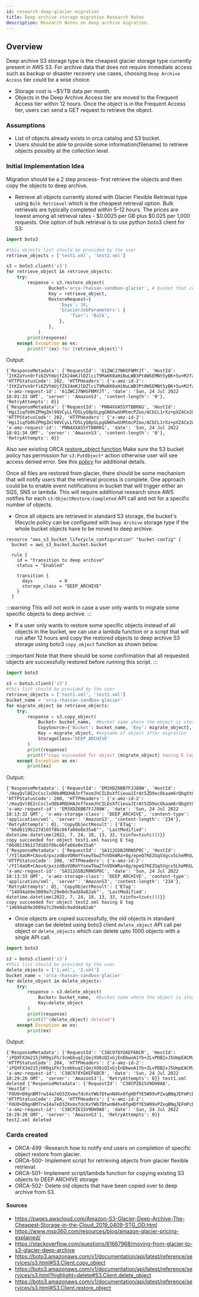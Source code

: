 ```yaml
---
id: research-deep-glacier-migration
title: Deep archive storage migration Research Notes
description: Research Notes on deep archive migration.
---
```


## Overview

Deep archive S3 storage type is the cheapest glacier storage type currently present in AWS S3. For archive data that does not require immediate access such as backup or disaster recovery use cases, choosing `Deep Archive Access` tier could be a wise choice.
- Storage cost is ~$1/TB data per month. 
- Objects in the Deep Archive Access tier are moved to the Frequent Access tier within 12 hours. Once the object is in the Frequent Access tier, users can send a GET request to retrieve the object.


### Assumptions

- List of objects already exists in orca catalog and S3 bucket.
- Users should be able to provide some information(filename) to retrieve objects possibly at the collection level.

### Initial Implementation Idea

Migration should be a 2 step process- first retrieve the objects and then copy the objects to deep archive.

- Retrieve all objects currently stored with Glacier Flexible Retrieval type using `Bulk Retrievel` which is the cheapest retrieval option. Bulk retrievals are typically completed within 5–12 hours. The prices are lowest among all retrieval rates - $0.0025 per GB plus $0.025 per 1,000 requests.
One option of bulk retrieval is to use python boto3 client for S3:

```python
import boto3

#this objects list should be provided by the user
retrieve_objects = ['test1.xml', 'test2.xml']

s3 = boto3.client('s3')
for retrieve_object in retrieve_objects:
    try:
        response = s3.restore_object(
                Bucket='orca-rhassan-sandbox-glacier', # bucket that contains the objects currently in glacier flexible retrieval
                Key = retrieve_object,
                RestoreRequest={
                    'Days': 30,
                    'GlacierJobParameters': {
                        'Tier': 'Bulk',
                    },
                },
            )
        print(response)
    except Exception as ex:
        print(f"{ex} for {retrieve_object}")

```
Output:
```
{'ResponseMetadata': {'RequestId': '61ZWC27NHSFNMYJT', 'HostId': 'ItKZaYvn9rfi6ZVYmUjfZX24mKJlDZlciT9MaKK0aHiNuLWB3Pt8WSEMNt5yBK+5u+MJfzjFDfU=', 'HTTPStatusCode': 202, 'HTTPHeaders': {'x-amz-id-2': 'ItKZaYvn9rfi6ZVYmUjfZX24mKJlDZlciT9MaKK0aHiNuLWB3Pt8WSEMNt5yBK+5u+MJfzjFDfU=', 'x-amz-request-id': '61ZWC27NHSFNMYJT', 'date': 'Sun, 24 Jul 2022 18:01:33 GMT', 'server': 'AmazonS3', 'content-length': '0'}, 'RetryAttempts': 0}}
{'ResponseMetadata': {'RequestId': 'PNN4XXA5SYTBBRKG', 'HostId': 'HgiIiqfb0hZPHgZml98VCyLLfD5LyQ8pSLpgGN6hwUUMtmcPZoo/ACbCL1rXz+pXZ4Ce2UEe34s=', 'HTTPStatusCode': 202, 'HTTPHeaders': {'x-amz-id-2': 'HgiIiqfb0hZPHgZml98VCyLLfD5LyQ8pSLpgGN6hwUUMtmcPZoo/ACbCL1rXz+pXZ4Ce2UEe34s=', 'x-amz-request-id': 'PNN4XXA5SYTBBRKG', 'date': 'Sun, 24 Jul 2022 18:01:34 GMT', 'server': 'AmazonS3', 'content-length': '0'}, 'RetryAttempts': 0}}
```

Also see existing ORCA [restore_object function](https://github.com/nasa/cumulus-orca/blob/develop/tasks/request_files/request_files.py#L548)
Make sure the S3 bucket policy has permission for `s3:PutObject*` action otherwise user will see access denied error. See this [policy](https://github.com/nasa/cumulus-orca/blob/develop/website/docs/developer/deployment-guide/creating-orca-glacier-bucket.md#archive-bucket) for additional details.

Once all files are restored from glacier, there should be some mechanism that will notify users that the retrieval process is complete. One approach could be to enable event notifications in bucket that will trigger either an SQS, SNS or lambda. This will require additional research since AWS notifies for each `s3:ObjectRestore:Completed` API call and not for a specific number of objects.

- Once all objects are retrieved in standard S3 storage, the bucket's lifecycle policy can be configured with `Deep Archive` storage type if the whole bucket objects have to be moved to deep archive.

```teraform
resource "aws_s3_bucket_lifecycle_configuration" "bucket-config" {
  bucket = aws_s3_bucket.bucket.bucket

  rule {
    id = "transition to deep archive"
    status = "Enabled"

    transition {
      days          = 0
      storage_class = "DEEP_ARCHIVE"
    }
  }

```
:::warning
This will not work in case a user only wants to migrate some specific objects to deep archive.
:::

- If a user only wants to restore some specific objects instead of all objects in the bucket, we can use a lambda function or a script that will run after 12 hours and copy the restored objects to deep archive S3 storage using boto3 `copy_object` function as shown below. 

:::important
Note that there should be some confirmation that all requested objects are successfully restored before running this script.
:::

```python
import boto3

s3 = boto3.client('s3')
#this list should be provided by the user
retrieve_objects = ['test1.xml', 'test2.xml']
bucket_name = 'orca-rhassan-sandbox-glacier'
for migrate_object in retrieve_objects:
    try:
        response = s3.copy_object(
            Bucket= bucket_name,  #bucket name where the object is stored currently
            CopySource={'Bucket': bucket_name, 'Key': migrate_object},
            Key = migrate_object, #keyname of object after migration
            StorageClass='DEEP_ARCHIVE'
        )
        print(response)
        print(f"copy succeeded for object {migrate_object} having E tag " + response["CopyObjectResult"]["ETag"])
    except Exception as ex:
        print(ex)
```
Output:
```
{'ResponseMetadata': {'RequestId': 'EM3XDZ6BB7FJJ88W', 'HostId': '/HayQvl8E2cCsclvO0b4MQUHAJnf7exmJhCILDsXfCieuaJIrAt5ZD9ocOkaam6rQbgXt0qx18A=', 'HTTPStatusCode': 200, 'HTTPHeaders': {'x-amz-id-2': '/HayQvl8E2cCsclvO0b4MQUHAJnf7exmJhCILDsXfCieuaJIrAt5ZD9ocOkaam6rQbgXt0qx18A=', 'x-amz-request-id': 'EM3XDZ6BB7FJJ88W', 'date': 'Sun, 24 Jul 2022 18:13:32 GMT', 'x-amz-storage-class': 'DEEP_ARCHIVE', 'content-type': 'application/xml', 'server': 'AmazonS3', 'content-length': '234'}, 'RetryAttempts': 0}, 'CopyObjectResult': {'ETag': '"66d8119b127d165f8bc66fa66e0e35a6"', 'LastModified': datetime.datetime(2022, 7, 24, 18, 13, 32, tzinfo=tzutc())}}
copy succeeded for object test1.xml having E tag "66d8119b127d165f8bc66fa66e0e35a6"
{'ResponseMetadata': {'RequestId': 'SA312G5B2RRN5P0C', 'HostId': '/YIl4aUR+CAov4/pxzzd8oVORmYYsewTbwZfnVDkWRa+8g/epeQ7KEZGqSVgcx5LheMhU/dXMfw=', 'HTTPStatusCode': 200, 'HTTPHeaders': {'x-amz-id-2': '/YIl4aUR+CAov4/pxzzd8oVORmYYsewTbwZfnVDkWRa+8g/epeQ7KEZGqSVgcx5LheMhU/dXMfw=', 'x-amz-request-id': 'SA312G5B2RRN5P0C', 'date': 'Sun, 24 Jul 2022 18:13:33 GMT', 'x-amz-storage-class': 'DEEP_ARCHIVE', 'content-type': 'application/xml', 'server': 'AmazonS3', 'content-length': '234'}, 'RetryAttempts': 0}, 'CopyObjectResult': {'ETag': '"14694ab9e3089a7c29e0dc9add4a82ab"', 'LastModified': datetime.datetime(2022, 7, 24, 18, 13, 33, tzinfo=tzutc())}}
copy succeeded for object test2.xml having E tag "14694ab9e3089a7c29e0dc9add4a82ab"
```
- Once objects are copied successfully, the old objects in standard storage can be deleted using boto3 client `delete_object` API call per object or `delete_objects` which can delete upto 1000 objects with a single API call.

```python
import boto3

s3 = boto3.client('s3')
#this list should be provided by the user
delete_objects = ['1.xml', '2.xml']
bucket_name = 'orca-rhassan-sandbox-glacier'
for delete_object in delete_objects:
    try:
        response = s3.delete_object(
            Bucket= bucket_name,  #bucket name where the object is stored currently
            Key=delete_object
        )
        print(response)
        print(f"{delete_object} deleted")
    except Exception as ex:
        print(ex)
```
Output:
```
{'ResponseMetadata': {'RequestId': 'C38C978YGKEF6BCR', 'HostId': 'iPQXFX3m215jhR0giFh/3cmbbuqIjQejXO8zQIxGjEnDbwoA1Yb+ZLvPDB2xJ5UmpEACMzAVD6c=', 'HTTPStatusCode': 204, 'HTTPHeaders': {'x-amz-id-2': 'iPQXFX3m215jhR0giFh/3cmbbuqIjQejXO8zQIxGjEnDbwoA1Yb+ZLvPDB2xJ5UmpEACMzAVD6c=', 'x-amz-request-id': 'C38C978YGKEF6BCR', 'date': 'Sun, 24 Jul 2022 18:29:20 GMT', 'server': 'AmazonS3'}, 'RetryAttempts': 0}} test1.xml deleted {'ResponseMetadata': {'RequestId': 'C38CPZ61SV9DH9A8', 'HostId': 'FOU0+D9gnBM7rwI4a7eO3ZXxmxfdcKxYWb7DtwnN4hx0fgHDfYE5W99vPZxqBNqJEFmPcbuoMXQ=', 'HTTPStatusCode': 204, 'HTTPHeaders': {'x-amz-id-2': 'FOU0+D9gnBM7rwI4a7eO3ZXxmxfdcKxYWb7DtwnN4hx0fgHDfYE5W99vPZxqBNqJEFmPcbuoMXQ=', 'x-amz-request-id': 'C38CPZ61SV9DH9A8', 'date': 'Sun, 24 Jul 2022 18:29:20 GMT', 'server': 'AmazonS3'}, 'RetryAttempts': 0}}
test2.xml deleted
```

### Cards created

- ORCA-499 -Research how to notify end users on completion of specific object restore from glacier.
- ORCA-500- Implement script for retrieving objects from glacier flexible retrieval.
- ORCA-501- Implement script/lambda function for copying existing S3 objects to DEEP ARCHIVE storage
- ORCA-502- Delete old objects that have been copied over to deep archive from S3.

#### Sources
- https://pages.awscloud.com/Amazon-S3-Glacier-Deep-Archive-The-Cheapest-Storage-in-the-Cloud_2019_0409-STG_OD.html
- https://www.msp360.com/resources/blog/amazon-glacier-pricing-explained/
- https://stackoverflow.com/questions/61667968/moving-from-glacier-to-s3-glacier-deep-archive
- https://boto3.amazonaws.com/v1/documentation/api/latest/reference/services/s3.html#S3.Client.copy_object
- https://boto3.amazonaws.com/v1/documentation/api/latest/reference/services/s3.html?highlight=delete#S3.Client.delete_object
- https://boto3.amazonaws.com/v1/documentation/api/latest/reference/services/s3.html#S3.Client.restore_object
